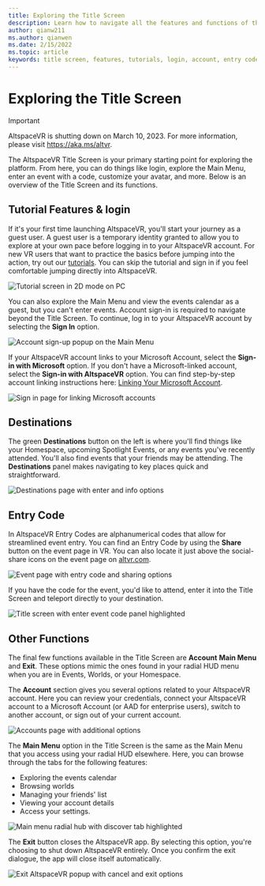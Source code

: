 ```yaml
---
title: Exploring the Title Screen
description: Learn how to navigate all the features and functions of the AltspaceVR Title Screen as a first time or returning user.
author: qianw211
ms.author: qianwen
ms.date: 2/15/2022
ms.topic: article
keywords: title screen, features, tutorials, login, account, entry code, destinations
---
```


# Exploring the Title Screen

>[!Important]
>AltspaceVR is shutting down on March 10, 2023. For more information, please visit https://aka.ms/altvr.

The AltspaceVR Title Screen is your primary starting point for exploring the platform. From here, you can do things like login, explore the Main Menu, enter an event with a code, customize your avatar, and more. Below is an overview of the Title Screen and its functions. 

## Tutorial Features & login 

If it's your first time launching AltspaceVR, you'll start your journey as a guest user. A guest user is a temporary identity granted to allow you to explore at your own pace before logging in to your AltspaceVR account. For new VR users that want to practice the basics before jumping into the action, try out our [tutorials](../tutorials/host-tools-overview.md). You can skip the tutorial and sign in if you feel comfortable jumping directly into AltspaceVR. 

![Tutorial screen in 2D mode on PC](images/title-screen-01.png)

You can also explore the Main Menu and view the events calendar as a guest, but you can't enter events. Account sign-in is required to navigate beyond the Title Screen. To continue, log in to your AltspaceVR account by selecting the **Sign In** option. 

![Account sign-up popup on the Main Menu](images/title-screen-03.png)

If your AltspaceVR account links to your Microsoft Account, select the **Sign-in with Microsoft** option. If you don't have a Microsoft-linked account, select the **Sign-in with AltspaceVR** option. You can find step-by-step account linking instructions here: [Linking Your Microsoft Account](../getting-started/linking-microsoft-account.md). 

![Sign in page for linking Microsoft accounts](images/title-screen-02.png)

## Destinations 

The green **Destinations** button on the left is where you'll find things like your Homespace, upcoming Spotlight Events, or any events you've recently attended. You'll also find events that your friends may be attending. The **Destinations** panel makes navigating to key places quick and straightforward. 

![Destinations page with enter and info options](images/title-screen-04.png)

## Entry Code 

In AltspaceVR Entry Codes are alphanumerical codes that allow for streamlined event entry. You can find an Entry Code by using the **Share** button on the event page in VR. You can also locate it just above the social-share icons on the event page on [altvr.com](https://altvr.com). 

![Event page with entry code and sharing options](images/title-screen-05.png)

If you have the code for the event, you'd like to attend, enter it into the Title Screen and teleport directly to your destination.  

![Title screen with enter event code panel highlighted](images/title-screen-06.png)

## Other Functions 

The final few functions available in the Title Screen are **Account** **Main Menu** and **Exit**. These options mimic the ones found in your radial HUD menu when you are in Events, Worlds, or your Homespace. 

The **Account** section gives you several options related to your AltspaceVR account. Here you can review your credentials, connect your AltspaceVR account to a Microsoft Account (or AAD for enterprise users), switch to another account, or sign out of your current account. 

![Accounts page with additional options](images/title-screen-07.png)

The **Main Menu** option in the Title Screen is the same as the Main Menu that you access using your radial HUD elsewhere. Here, you can browse through the tabs for the following features:

* Exploring the events calendar
* Browsing worlds
* Managing your friends' list
* Viewing your account details
* Access your settings.

![Main menu radial hub with discover tab highlighted](images/title-screen-08.png)

The **Exit** button closes the AltspaceVR app. By selecting this option, you're choosing to shut down AltspaceVR entirely. Once you confirm the exit dialogue, the app will close itself automatically. 

![Exit AltspaceVR popup with cancel and exit options](images/title-screen-09.png)